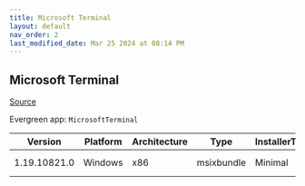 ```yaml
---
title: Microsoft Terminal
layout: default
nav_order: 2
last_modified_date: Mar 25 2024 at 08:14 PM
---
```


## Microsoft Terminal

[Source](https://github.com/microsoft/terminal/)

Evergreen app: `MicrosoftTerminal`

| Version      | Platform | Architecture | Type       | InstallerType | Date       | Size     | URI                                                                                                                                                                                                                                                                            |
| ------------ | -------- | ------------ | ---------- | ------------- | ---------- | -------- | ------------------------------------------------------------------------------------------------------------------------------------------------------------------------------------------------------------------------------------------------------------------------------ |
| 1.19.10821.0 | Windows  | x86          | msixbundle | Minimal       | 03/25/2024 | 21371711 | [https://github.com/microsoft/terminal/releases/download/v1.19.10821.0/Microsoft.WindowsTerminal_1.19.10821.0_8wekyb3d8bbwe.msixbundle](https://github.com/microsoft/terminal/releases/download/v1.19.10821.0/Microsoft.WindowsTerminal_1.19.10821.0_8wekyb3d8bbwe.msixbundle) |
